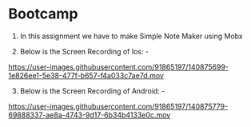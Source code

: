 # Bootcamp
1. In this assignment we have to make Simple Note Maker using Mobx

2. Below is the Screen Recording of Ios: -

https://user-images.githubusercontent.com/91865197/140875699-1e826ee1-5e38-477f-b657-f4a033c7ae7d.mov

3. Below is the Screen Recording of Android: -

https://user-images.githubusercontent.com/91865197/140875779-69888337-ae8a-4743-9d17-6b34b4133e0c.mov

